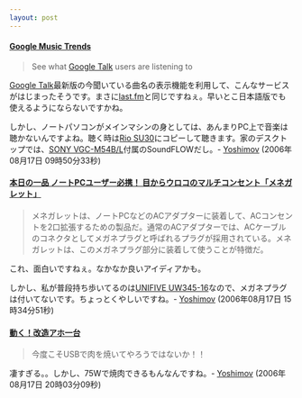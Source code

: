 ```yaml
---
layout: post
---
```

<h4><a href="http://www.google.com/trends/music">Google Music Trends</a></h4>
<blockquote><p>See what <a href="http://talk.google.com/">Google Talk</a> users are listening to</p>
</blockquote>
<p><a href="http://talk.google.com/">Google Talk</a>最新版の今聞いている曲名の表示機能を利用して、こんなサービスがはじまったそうです。まさに<a href="http://last.fm">last.fm</a>と同じですねぇ。早いとこ日本語版でも使えるようにならないですかね。</p>
<p>しかし、ノートパソコンがメインマシンの身としては、あんまりPC上で音楽は聴かないんですよね。聴く時は<a href="/?page=Rio+SU30" class="wikipage">Rio SU30</a>にコピーして聴きます。家のデスクトップでは、<a href="/?page=SONY+VGC%2DM54B%2FL" class="wikipage">SONY VGC-M54B/L</a>付属のSoundFLOWだし。- <a href="/?page=Yoshimov" class="wikipage">Yoshimov</a> (2006年08月17日 09時50分33秒)</p>
<h4><a href="http://k-tai.impress.co.jp/cda/article/todays_goods/28013.html">本日の一品 ノートPCユーザー必携！ 目からウロコのマルチコンセント「メネガレット」</a></h4>
<blockquote><p>メネガレットは、ノートPCなどのACアダプターに装着して、ACコンセントを2口拡張するための製品だ。通常のACアダプターでは、ACケーブルのコネクタとしてメガネプラグと呼ばれるプラグが採用されている。メネガレットは、このメガネプラグ部分に装着して使うことが特徴だ。</p>
</blockquote>
<p>これ、面白いですねぇ。なかなか良いアイディアかも。</p>
<p>しかし、私が普段持ち歩いてるのは<a href="/?page=UNIFIVE+UW345%2D16" class="wikipage">UNIFIVE UW345-16</a>なので、メガネプラグは付いてないです。ちょっとくやしいですね。- <a href="/?page=Yoshimov" class="wikipage">Yoshimov</a> (2006年08月17日 15時34分51秒)</p>
<h4><a href="http://xe.bz/aho/24/">動く！改造アホ一台</a></h4>
<blockquote><p>今度こそUSBで肉を焼いてやろうではないか！！</p>
</blockquote>
<p>凄すぎる。。しかし、75Wで焼肉できるもんなんですね。- <a href="/?page=Yoshimov" class="wikipage">Yoshimov</a> (2006年08月17日 20時03分09秒)</p>
